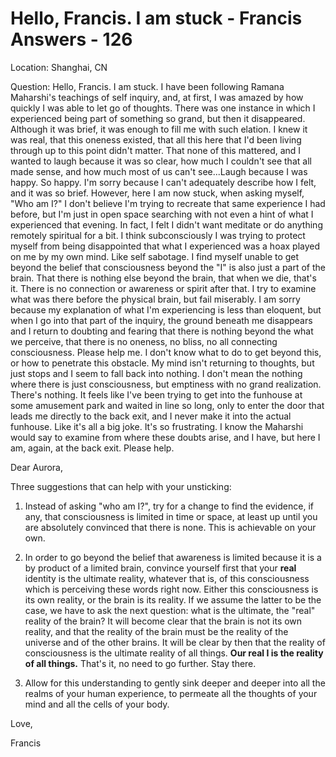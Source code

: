 # Hello, Francis. I am stuck - Francis Answers - 126

Location: Shanghai, CN 

Question: Hello, Francis. I am stuck. I have been following Ramana Maharshi's teachings of self inquiry, and, at first, I was amazed by how quickly I was able to let go of thoughts. There was one instance in which I experienced being part of something so grand, but then it disappeared. Although it was brief, it was enough to fill me with such elation. I knew it was real, that this oneness existed, that all this here that I'd been living through up to this point didn't matter. That none of this mattered, and I wanted to laugh because it was so clear, how much I couldn't see that all made sense, and how much most of us can't see...Laugh because I was happy. So happy. I'm sorry because I can't adequately describe how I felt, and it was so brief. However, here I am now stuck, when asking myself, "Who am I?" I don't believe I'm trying to recreate that same experience I had before, but I'm just in open space searching with not even a hint of what I experienced that evening. In fact, I felt I didn't want meditate or do anything remotely spiritual for a bit. I think subconsciously I was trying to protect myself from being disappointed that what I experienced was a hoax played on me by my own mind. Like self sabotage. I find myself unable to get beyond the belief that consciousness beyond the "I" is also just a part of the brain. That there is nothing else beyond the brain, that when we die, that's it. There is no connection or awareness or spirit after that. I try to examine what was there before the physical brain, but fail miserably. I am sorry because my explanation of what I'm experiencing is less than eloquent, but when I go into that part of the inquiry, the ground beneath me disappears and I return to doubting and fearing that there is nothing beyond the what we perceive, that there is no oneness, no bliss, no all connecting consciousness. Please help me. I don't know what to do to get beyond this, or how to penetrate this obstacle. My mind isn't returning to thoughts, but just stops and I seem to fall back into nothing. I don't mean the nothing where there is just consciousness, but emptiness with no grand realization. There's nothing. It feels like I've been trying to get into the funhouse at some amusement park and waited in line so long, only to enter the door that leads me directly to the back exit, and I never make it into the actual funhouse. Like it's all a big joke. It's so frustrating. I know the Maharshi would say to examine from where these doubts arise, and I have, but here I am, again, at the back exit. Please help.

Dear Aurora,

Three suggestions that can help with your unsticking:

1. Instead of asking "who am I?", try for a change to find the evidence, if any, that consciousness is limited in time or space, at least up until you are absolutely convinced that there is none. This is achievable on your own.

2. In order to go beyond the belief that awareness is limited because it is a by product of a limited brain, convince yourself first that your **real** identity is the ultimate reality, whatever that is, of this consciousness which is perceiving these words right now. Either this consciousness is its own reality, or the brain is its reality. If we assume the latter to be the case, we have to ask the next question: what is the ultimate, the "real" reality of the brain? It will become clear that the brain is not its own reality, and that the reality of the brain must be the reality of the universe and of the other brains. It will be clear by then that the reality of consciousness is the ultimate reality of all things. **Our real I is the reality of all things.** That's it, no need to go further. Stay there.

3. Allow for this understanding to gently sink deeper and deeper into all the realms of your human experience, to permeate all the thoughts of your mind and all the cells of your body.

Love,

Francis

